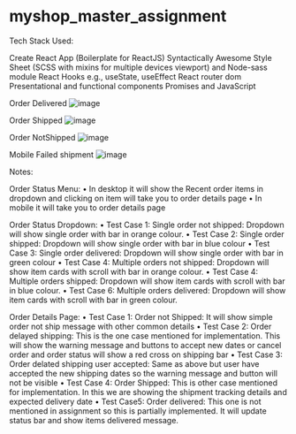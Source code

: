 # myshop_master_assignment
Tech Stack Used:

Create React App (Boilerplate for ReactJS)
Syntactically Awesome Style Sheet (SCSS with mixins for multiple devices viewport) and Node-sass module
React Hooks e.g., useState, useEffect
React router dom
Presentational and functional components
Promises and JavaScript

Order Delivered
![image](https://user-images.githubusercontent.com/78673068/107421532-b1e8b000-6adf-11eb-8353-e9edefcabf8a.png)

Order Shipped
![image](https://user-images.githubusercontent.com/78673068/107421885-228fcc80-6ae0-11eb-898c-f7726cb75279.png)

Order NotShipped
![image](https://user-images.githubusercontent.com/78673068/107422390-916d2580-6ae0-11eb-9a62-4d7ef3a207e1.png)

Mobile Failed shipment
![image](https://user-images.githubusercontent.com/78673068/107418897-cf684a80-6adc-11eb-8d93-05ea0d725e07.png)

Notes:

Order Status Menu: 
•	In desktop it will show the Recent order items in dropdown and clicking on item will take you to order details page
•	In mobile it will take you to order details page

Order Status Dropdown:
•	Test Case 1: Single order not shipped: Dropdown will show single order with bar in orange colour.
•	Test Case 2: Single order shipped: Dropdown will show single order with bar in blue colour 
•	Test Case 3: Single order delivered: Dropdown will show single order with bar in green colour 
•	Test Case 4: Multiple orders not shipped: Dropdown will show item cards with scroll with bar in orange colour.
•	Test Case 4: Multiple orders shipped: Dropdown will show item cards with scroll with bar in blue colour.
•	Test Case 6: Multiple orders delivered: Dropdown will show item cards with scroll with bar in green colour.

Order Details Page:
•	Test Case 1: Order not Shipped: It will show simple order not ship message with other common details
•	Test Case 2: Order delayed shipping: This is the one case mentioned for implementation. This will show the warning message and buttons to accept new dates or cancel order and order status will show a red cross on shipping bar
•	Test Case 3: Order delated shipping user accepted: Same as above but user have accepted the new shipping dates so the warning message and button will not be visible
•	Test Case 4: Order Shipped: This is other case mentioned for implementation. In this we are showing the shipment tracking details and expected delivery date
•	Test Case5: Order delivered: This one is not mentioned in assignment so this is partially implemented. It will update status bar and show items delivered message.
